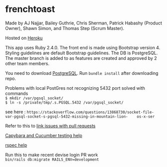 # frenchtoast
Made by AJ Najjar, Bailey Guthrie, Chris Sherman, Patrick Habashy (Product Owner), Shawn Simon, and Thomas Step (Scrum Master).

Hosted on [Heroku](https://thefrenchiesttoast.herokuapp.com/)

This app uses Ruby 2.4.0. The front end is made using Bootstrap version 4. Styling guidelines are default Bootstrap guidelines. The DB is PostgreSQL. The master branch is added to as features are created and approved by 2 other team members.

You need to download [PostgreSQL](https://postgresapp.com/). Run `bundle install` after downloading repo.
  
Problems with local PostGres not recognizing 5432 port solved with commands  
`$ mkdir /var/pgsql_socket/`  
`$ ln -s /private/tmp/.s.PGSQL.5432 /var/pgsql_socket/ `   

 see here : `https://stackoverflow.com/questions/13868730/socket-file-var-pgsql-socket-s-pgsql-5432-missing-in-mountain-lion-    os-x-ser`  

Refer to this to [link issues with pull requests](https://help.github.com/en/articles/closing-issues-using-keywords)

[Capybara and Cucumber testing help](https://gist.github.com/zhengjia/428105)

[rspec help](https://www.rubydoc.info/gems/rspec-rails/frames)

Run this to make recent devise login PR work  
`bin/rails db:migrate RAILS_ENV=development`  
